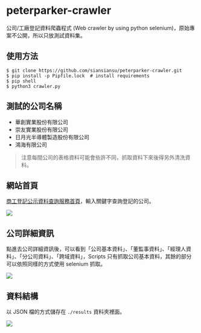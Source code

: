 # peterparker-crawler
公司/工廠登記資料爬蟲程式 (Web crawler by using python selenium)，原始專案不公開，所以只放測試資料集。

## 使用方法

```shell
$ git clone https://github.com/siansiansu/peterparker-crawler.git
$ pip install -p Pipfile.lock  # install requirements
$ pip shell
$ python3 crawler.py
```

## 測試的公司名稱
- 華創實業股份有限公司
- 崇友實業股份有限公司
- 日月光半導體製造股份有限公司
- 鴻海有限公司

> 注意每間公司的表格資料可能會些許不同，抓取資料下來後得另外清洗資料。

## 網站首頁 
[商工登記公示資料查詢服務首頁](https://findbiz.nat.gov.tw/fts/query/QueryBar/queryInit.do#)，輸入關鍵字查詢登記的公司。

![](https://i.imgur.com/lvLE6aR.png)

## 公司詳細資訊
點進去公司詳細資訊後，可以看到「公司基本資料」、「董監事資料」、「經理人資料」、「分公司資料」、「跨域資料」，Scripts 只有抓取公司基本資料，其餘的部分可以依照同樣的方式使用 selenium 抓取。 

![](https://i.imgur.com/bqxivg8.png)

## 資料結構
以 JSON 檔的方式儲存在 `./results` 資料夾裡面。

![](https://i.imgur.com/nLQFxID.png)


